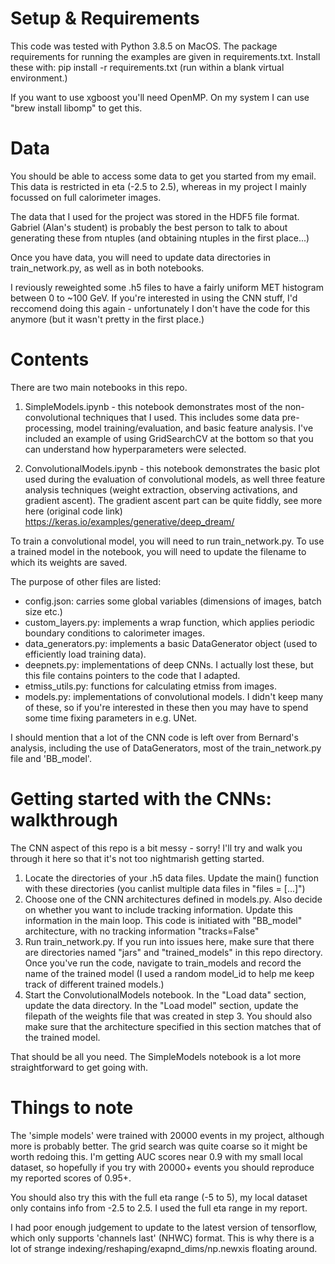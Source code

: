 # Setup & Requirements

This code was tested with Python 3.8.5 on MacOS. The package requirements for running the examples are given in requirements.txt. Install these with: pip install -r requirements.txt (run within a blank virtual environment.)

If you want to use xgboost you'll need OpenMP. On my system I can use "brew install libomp" to get this.

# Data

You should be able to access some data to get you started from my email. This data is restricted in eta (-2.5 to 2.5), whereas in my project I mainly focussed on  full calorimeter images.

The data that I used for the project was stored in the HDF5 file format. Gabriel (Alan's student) is probably the best person to talk to about generating these from ntuples (and obtaining ntuples in the first place...)

Once you have data, you will need to update data directories in train_network.py, as well as in both notebooks.

I reviously reweighted some .h5 files to have a fairly uniform MET histogram between 0 to ~100 GeV. If you're interested in using the CNN stuff, I'd reccomend doing this again - unfortunately I don't have the code for this anymore (but it wasn't pretty in the first place.)

# Contents

There are two main notebooks in this repo.

1. SimpleModels.ipynb - this notebook demonstrates most of the non-convolutional techniques that I used. This includes some data pre-processing, model training/evaluation, and basic feature analysis. I've included an example of using GridSearchCV at the bottom so that you can understand how hyperparameters were selected.

2. ConvolutionalModels.ipynb - this notebook demonstrates the basic plot used during the evaluation of convolutional models, as well three feature analysis techniques (weight extraction, observing activations, and gradient ascent). The gradient ascent part can be quite fiddly, see more here (original code link) https://keras.io/examples/generative/deep_dream/

To train a convolutional model, you will need to run train_network.py. To use a trained model in the notebook, you will need to update the filename to which its weights are saved.

The purpose of other files are listed:
- config.json: carries some global variables (dimensions of images, batch size etc.)
- custom_layers.py: implements a wrap function, which applies periodic boundary conditions to calorimeter images.
- data_generators.py: implements a basic DataGenerator object (used to efficiently load training data).
- deepnets.py: implementations of deep CNNs. I actually lost these, but this file contains pointers to the code that I adapted.
- etmiss_utils.py: functions for calculating etmiss from images.
- models.py: implementations of convolutional models. I didn't keep many of these, so if you're interested in these then you may have to spend some time fixing parameters in e.g. UNet.

I should mention that a lot of the CNN code is left over from Bernard's analysis, including the use of DataGenerators, most of the train_network.py file and 'BB_model'.

# Getting started with the CNNs: walkthrough

The CNN aspect of this repo is a bit messy - sorry! I'll try and walk you through it here so that it's not too nightmarish getting started.

1. Locate the directories of your .h5 data files. Update the main() function with these directories (you canlist multiple data files in "files = [...]")
2. Choose one of the CNN architectures defined in models.py. Also decide on whether you want to include tracking information. Update this information in the main loop. This code is initiated with "BB_model" architecture, with no tracking information "tracks=False"
3. Run train_network.py. If you run into issues here, make sure that there are directories named "jars" and "trained_models" in this repo directory. Once you've run the code, navigate to train_models and record the name of the trained model (I used a random model_id to help me keep track of different trained models.)
4. Start the ConvolutionalModels notebook. In the "Load data" section, update the data directory. In the "Load model" section, update the filepath of the weights file that was created in step 3. You should also make sure that the architecture specified in this section matches that of the trained model.

That should be all you need. The SimpleModels notebook is a lot more straightforward to get going with.

# Things to note

The 'simple models' were trained with 20000 events in my project, although more is probably better. The grid search was quite coarse so it might be worth redoing this. I'm getting AUC scores near 0.9 with my small local dataset, so hopefully if you try with 20000+ events you should reproduce my reported scores of 0.95+.

You should also try this with the full eta range (-5 to 5), my local dataset only contains info from -2.5 to 2.5. I used the full eta range in my report.

I had poor enough judgement to update to the latest version of tensorflow, which only supports 'channels last' (NHWC) format. This is why there is a lot of strange indexing/reshaping/exapnd_dims/np.newxis floating around.
